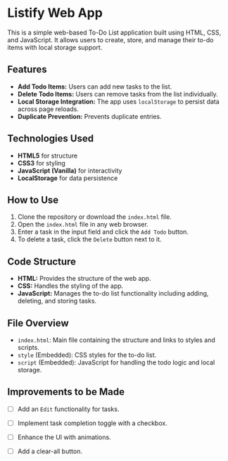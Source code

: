 # Listify Web App

This is a simple web-based To-Do List application built using HTML, CSS, and JavaScript. It allows users to create, store, and manage their to-do items with local storage support.

## Features
- **Add Todo Items:** Users can add new tasks to the list.
- **Delete Todo Items:** Users can remove tasks from the list individually.
- **Local Storage Integration:** The app uses `localStorage` to persist data across page reloads.
- **Duplicate Prevention:** Prevents duplicate entries.

## Technologies Used
- **HTML5** for structure
- **CSS3** for styling
- **JavaScript (Vanilla)** for interactivity
- **LocalStorage** for data persistence

## How to Use
1. Clone the repository or download the `index.html` file.
2. Open the `index.html` file in any web browser.
3. Enter a task in the input field and click the `Add Todo` button.
4. To delete a task, click the `Delete` button next to it.

## Code Structure
- **HTML:** Provides the structure of the web app.
- **CSS:** Handles the styling of the app.
- **JavaScript:** Manages the to-do list functionality including adding, deleting, and storing tasks.

## File Overview
- `index.html`: Main file containing the structure and links to styles and scripts.
- `style` (Embedded): CSS styles for the to-do list.
- `script` (Embedded): JavaScript for handling the todo logic and local storage.

## Improvements to be Made
- [ ] Add an `Edit` functionality for tasks.
- [ ] Implement task completion toggle with a checkbox.
- [ ] Enhance the UI with animations.
- [ ] Add a clear-all button.


